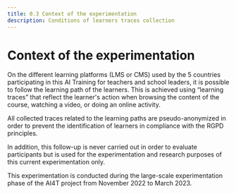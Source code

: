 ```yaml
---
title: 0.3 Context of the experimentation
description: Conditions of learners traces collection 
---
```

# Context of the experimentation
On the different learning platforms (LMS or CMS) used by the 5 countries participating in this AI Training for teachers and school leaders, it is possible to follow the learning path of the learners. This is achieved using “learning traces” that reflect the learner's action when browsing the content of the course, watching a video, or doing an online activity.

All collected traces related to the learning paths are pseudo-anonymized in order to prevent the identification of learners in compliance with the RGPD principles.

In addition, this follow-up is never carried out in order to evaluate participants but is used for the experimentation and research purposes of this current experimentation only.

This experimentation is conducted during the large-scale experimentation phase of the AI4T project from November 2022 to March 2023.
